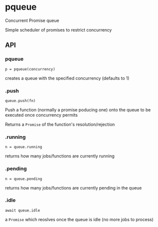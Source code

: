# pqueue
Concurrent Promise queue

Simple scheduler of promises to restrict concurrency

## API

### pqueue

`p = pqueue(concurrency)`

creates a queue with the specified concurrency (defaults to 1)

### .push

`queue.push(fn)`

Push a function (normally a promise poducing one) onto the queue to be executed once concurrency permits

Returns a `Promise` of the function's resolution/rejection

### .running

`n = queue.running`

returns how many jobs/functions are currently running

### .pending

`n = queue.pending`

returns how many jobs/functions are currently pending in the queue


### .idle

`await queue.idle`

a `Promise` which reoslves once the queue is idle (no more jobs to process)
